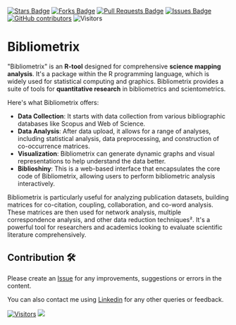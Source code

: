 <a href="https://github.com/drshahizan/research-design/stargazers"><img src="https://img.shields.io/github/stars/drshahizan/research-design" alt="Stars Badge"/></a>
<a href="https://github.com/drshahizan/research-design/network/members"><img src="https://img.shields.io/github/forks/drshahizan/research-design" alt="Forks Badge"/></a>
<a href="https://github.com/drshahizan/research-design/pulls"><img src="https://img.shields.io/github/issues-pr/drshahizan/research-design" alt="Pull Requests Badge"/></a>
<a href="https://github.com/drshahizan/research-design"><img src="https://img.shields.io/github/issues/drshahizan/research-design" alt="Issues Badge"/></a>
<a href="https://github.com/drshahizan/research-design/graphs/contributors"><img alt="GitHub contributors" src="https://img.shields.io/github/contributors/drshahizan/research-design?color=2b9348"></a>
![Visitors](https://api.visitorbadge.io/api/visitors?path=https%3A%2F%2Fgithub.com%2Fdrshahizan%2MCSD1043&labelColor=%23d9e3f0&countColor=%23697689&style=flat)


# Bibliometrix
"Bibliometrix" is an **R-tool** designed for comprehensive **science mapping analysis**. It's a package within the R programming language, which is widely used for statistical computing and graphics. Bibliometrix provides a suite of tools for **quantitative research** in bibliometrics and scientometrics.

Here's what Bibliometrix offers:
- **Data Collection**: It starts with data collection from various bibliographic databases like Scopus and Web of Science.
- **Data Analysis**: After data upload, it allows for a range of analyses, including statistical analysis, data preprocessing, and construction of co-occurrence matrices.
- **Visualization**: Bibliometrix can generate dynamic graphs and visual representations to help understand the data better.
- **Biblioshiny**: This is a web-based interface that encapsulates the core code of Bibliometrix, allowing users to perform bibliometric analysis interactively.

Bibliometrix is particularly useful for analyzing publication datasets, building matrices for co-citation, coupling, collaboration, and co-word analysis. These matrices are then used for network analysis, multiple correspondence analysis, and other data reduction techniques². It's a powerful tool for researchers and academics looking to evaluate scientific literature comprehensively.

## Contribution 🛠️
Please create an [Issue](https://github.com/drshahizan/MCSD1043/issues) for any improvements, suggestions or errors in the content.

You can also contact me using [Linkedin](https://www.linkedin.com/in/drshahizan/) for any other queries or feedback.

[![Visitors](https://api.visitorbadge.io/api/visitors?path=https%3A%2F%2Fgithub.com%2Fdrshahizan&labelColor=%23697689&countColor=%23555555&style=plastic)](https://visitorbadge.io/status?path=https%3A%2F%2Fgithub.com%2Fdrshahizan)
![](https://hit.yhype.me/github/profile?user_id=81284918)


